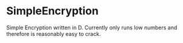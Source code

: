 # SimpleEncryption
Simple Encryption written in D. Currently only runs low numbers and therefore is reasonably easy to crack.
